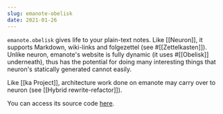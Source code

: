 ```yaml
---
slug: emanote-obelisk
date: 2021-01-26
---
```


`emanote.obelisk` gives life to your plain-text notes. Like [[Neuron]], it supports Markdown, wiki-links and folgezettel (see #[[Zettelkasten]]). Unlike neuron, emanote's website is fully dynamic (it uses #[[Obelisk]] underneath), thus has the potential for doing many interesting things that neuron's statically generated cannot easily.

Like [[ka Project]], architecture work done on emanote may carry over to neuron (see [[Hybrid rewrite-refactor]]).

You can access its source code [here](https://github.com/srid/emanote.obelisk).